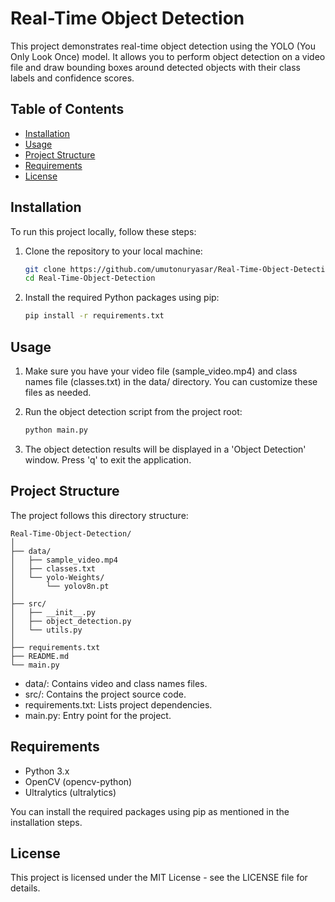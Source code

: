 # Real-Time Object Detection

This project demonstrates real-time object detection using the YOLO (You Only Look Once) model. It allows you to perform object detection on a video file and draw bounding boxes around detected objects with their class labels and confidence scores.

## Table of Contents

- [Installation](#installation)
- [Usage](#usage)
- [Project Structure](#project-structure)
- [Requirements](#requirements)
- [License](#license)

## Installation

To run this project locally, follow these steps:

1. Clone the repository to your local machine:

   ```bash
   git clone https://github.com/umutonuryasar/Real-Time-Object-Detection.git
   cd Real-Time-Object-Detection

2. Install the required Python packages using pip:
    
    ```bash
    pip install -r requirements.txt

## Usage

1. Make sure you have your video file (sample_video.mp4) and class names file (classes.txt) in the data/ directory. You can customize these files as needed.

2. Run the object detection script from the project root:
    
    ```bash
    python main.py

3. The object detection results will be displayed in a 'Object Detection' window. Press 'q' to exit the application.

## Project Structure

The project follows this directory structure:

```
Real-Time-Object-Detection/
│
├── data/
│   ├── sample_video.mp4
│   ├── classes.txt
│   └── yolo-Weights/
│       └── yolov8n.pt
│
├── src/
│   ├── __init__.py
│   ├── object_detection.py
│   └── utils.py
│
├── requirements.txt
├── README.md
└── main.py
```

- data/: Contains video and class names files.
- src/: Contains the project source code.
- requirements.txt: Lists project dependencies.
- main.py: Entry point for the project.

## Requirements

- Python 3.x
- OpenCV (opencv-python)
- Ultralytics (ultralytics)

You can install the required packages using pip as mentioned in the installation steps.

## License

This project is licensed under the MIT License - see the LICENSE file for details.
